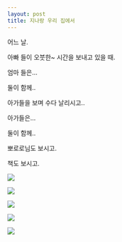 ```yaml
---
layout: post
title: 지나랑 우리 집에서
---
```




어느 날.

아빠 들이 오붓한~ 시간을 보내고 있을 때.

엄마 들은... 

둘이 함께..

아가들을 보며 수다 날리시고..

아가들은...

둘이 함께..

뽀로로님도 보시고.

책도 보시고.

![](http://1.bp.blogspot.com/-_f9FyaPBIdc/VNGJl0Bv4NI/AAAAAAAAHXY/HN23-ZO5S-A/s1600/1423002020406.jpeg)


![](http://3.bp.blogspot.com/-M6cKfBoedBM/VNGJmHd-UkI/AAAAAAAAHXg/laBir3uM2no/s1600/1423002021884.jpeg)


![](http://4.bp.blogspot.com/-JQx9zkvX8HQ/VNGJl3Zz6TI/AAAAAAAAHXk/lZ9V3E7h-Fg/s1600/1423002023808.jpeg)


![](http://1.bp.blogspot.com/-QCGKlIaYHRo/VNGJmR2PZlI/AAAAAAAAHXo/SIM05WE0bCA/s1600/1423002025643.jpeg)


![](http://4.bp.blogspot.com/-OoDVSWC4jts/VNGJmhwVqGI/AAAAAAAAHYE/1CiRtqFMw1o/s1600/1423002027746.jpeg)